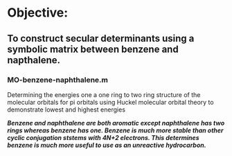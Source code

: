 # Objective:
## To construct secular determinants using a symbolic matrix between benzene and napthalene.

### MO-benzene-naphthalene.m
Determining the energies one a one ring to two ring structure of the molecular orbitals for 
pi orbitals using Huckel molecular orbital theory to demonstrate lowest and highest energies 

***Benzene and naphthalene are both aromatic except naphthalene has two rings whereas benzene has one.
Benzene is much more stable than other cyclic conjugation ststems with 4N+2 electrons. 
This determines benzene is much more useful to use as an unreactive hydrocarbon.***
